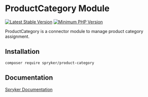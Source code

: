 # ProductCategory Module
[![Latest Stable Version](https://poser.pugx.org/spryker/product-category/v/stable.svg)](https://packagist.org/packages/spryker/product-category)
[![Minimum PHP Version](https://img.shields.io/badge/php-%3E%3D%208.0-8892BF.svg)](https://php.net/)

ProductCategory is a connector module to manage product category assignment.

## Installation

```
composer require spryker/product-category
```

## Documentation

[Spryker Documentation](https://docs.spryker.com)
